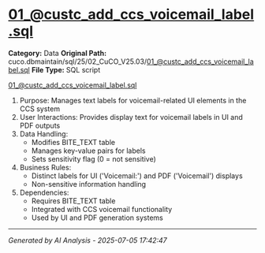# 01_@custc_add_ccs_voicemail_label.sql

**Category:** Data
**Original Path:** cuco.dbmaintain/sql/25/02_CuCO_V25.03/01_@custc_add_ccs_voicemail_label.sql
**File Type:** SQL script

01_@custc_add_ccs_voicemail_label.sql
1. Purpose: Manages text labels for voicemail-related UI elements in the CCS system
2. User Interactions: Provides display text for voicemail labels in UI and PDF outputs
3. Data Handling:
   - Modifies BITE_TEXT table
   - Manages key-value pairs for labels
   - Sets sensitivity flag (0 = not sensitive)
4. Business Rules:
   - Distinct labels for UI ('Voicemail:') and PDF ('Voicemail') displays
   - Non-sensitive information handling
5. Dependencies:
   - Requires BITE_TEXT table
   - Integrated with CCS voicemail functionality
   - Used by UI and PDF generation systems

---
*Generated by AI Analysis - 2025-07-05 17:42:47*
